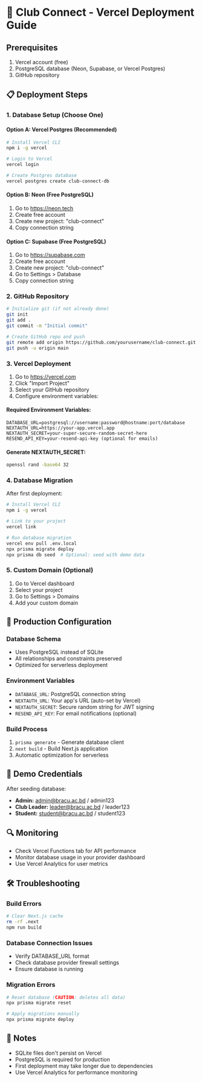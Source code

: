 # 🚀 Club Connect - Vercel Deployment Guide

## Prerequisites
1. Vercel account (free)
2. PostgreSQL database (Neon, Supabase, or Vercel Postgres)
3. GitHub repository

## 📋 Deployment Steps

### 1. Database Setup (Choose One)

#### Option A: Vercel Postgres (Recommended)
```bash
# Install Vercel CLI
npm i -g vercel

# Login to Vercel
vercel login

# Create Postgres database
vercel postgres create club-connect-db
```

#### Option B: Neon (Free PostgreSQL)
1. Go to https://neon.tech
2. Create free account
3. Create new project: "club-connect"
4. Copy connection string

#### Option C: Supabase (Free PostgreSQL)  
1. Go to https://supabase.com
2. Create free account
3. Create new project: "club-connect"
4. Go to Settings > Database
5. Copy connection string

### 2. GitHub Repository
```bash
# Initialize git (if not already done)
git init
git add .
git commit -m "Initial commit"

# Create GitHub repo and push
git remote add origin https://github.com/yourusername/club-connect.git
git push -u origin main
```

### 3. Vercel Deployment
1. Go to https://vercel.com
2. Click "Import Project"
3. Select your GitHub repository
4. Configure environment variables:

#### Required Environment Variables:
```env
DATABASE_URL=postgresql://username:password@hostname:port/database
NEXTAUTH_URL=https://your-app.vercel.app
NEXTAUTH_SECRET=your-super-secure-random-secret-here
RESEND_API_KEY=your-resend-api-key (optional for emails)
```

#### Generate NEXTAUTH_SECRET:
```bash
openssl rand -base64 32
```

### 4. Database Migration
After first deployment:
```bash
# Install Vercel CLI
npm i -g vercel

# Link to your project  
vercel link

# Run database migration
vercel env pull .env.local
npx prisma migrate deploy
npx prisma db seed  # Optional: seed with demo data
```

### 5. Custom Domain (Optional)
1. Go to Vercel dashboard
2. Select your project
3. Go to Settings > Domains
4. Add your custom domain

## 🔧 Production Configuration

### Database Schema
- Uses PostgreSQL instead of SQLite
- All relationships and constraints preserved
- Optimized for serverless deployment

### Environment Variables
- `DATABASE_URL`: PostgreSQL connection string
- `NEXTAUTH_URL`: Your app's URL (auto-set by Vercel)
- `NEXTAUTH_SECRET`: Secure random string for JWT signing
- `RESEND_API_KEY`: For email notifications (optional)

### Build Process
1. `prisma generate` - Generate database client
2. `next build` - Build Next.js application
3. Automatic optimization for serverless

## 🎯 Demo Credentials
After seeding database:
- **Admin:** admin@bracu.ac.bd / admin123
- **Club Leader:** leader@bracu.ac.bd / leader123  
- **Student:** student@bracu.ac.bd / student123

## 🔍 Monitoring
- Check Vercel Functions tab for API performance
- Monitor database usage in your provider dashboard
- Use Vercel Analytics for user metrics

## 🛠️ Troubleshooting

### Build Errors
```bash
# Clear Next.js cache
rm -rf .next
npm run build
```

### Database Connection Issues
- Verify DATABASE_URL format
- Check database provider firewall settings
- Ensure database is running

### Migration Errors
```bash
# Reset database (CAUTION: deletes all data)
npx prisma migrate reset

# Apply migrations manually
npx prisma migrate deploy
```

## 📝 Notes
- SQLite files don't persist on Vercel
- PostgreSQL is required for production
- First deployment may take longer due to dependencies
- Use Vercel Analytics for performance monitoring
